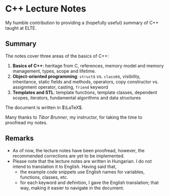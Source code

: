 # C++ Lecture Notes
My humble contribution to providing a (hopefully useful) summary of C++ taught at ELTE.

## Summary
The notes cover three areas of the basics of C++:
1. **Basics of C++**: heritage from C, references, memory model and memory management, types, scope and lifetime.
2. **Object-oriented programming**: `struct`s vs. `class`es, visibility, inheritance, static fields and methods, operators, copy constructor vs. assignment operator, casting, `friend` keyword
3. **Templates and STL**: template functions, template classes, dependent scopes, iterators, fundamental algorithms and data structures 

The document is written in $\LaTeX$.

Many thanks to _Tibor Brunner_, my instructor, for taking the time to proofread my notes.

## Remarks
- As of now, the lecture notes have been proofread, however, the recommended corrections are yet to be implemented.
- Please note that the lecture notes are written in Hungarian. I do not intend to translation it to English. Having said that,
  - the example code snippets use English names for variables, functions, classes, etc.
  - for each keyword and definition, I gave the English translation; that way, making it easier to navigate in the document.
